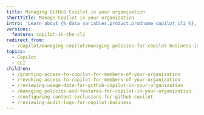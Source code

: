 ```yaml
---
title: Managing GitHub Copilot in your organization
shortTitle: Manage Copilot in your organization
intro: 'Learn about {% data variables.product.prodname_copilot_cli %}, including use cases, best practices, and limitations.'
versions:
  feature: copilot-in-the-cli
redirect_from:
  - /copilot/managing-copilot/managing-policies-for-copilot-business-in-your-organization
topics:
  - Copilot
  - CLI
children:
  - /granting-access-to-copilot-for-members-of-your-organization
  - /revoking-access-to-copilot-for-members-of-your-organization
  - /reviewing-usage-data-for-github-copilot-in-your-organization
  - /managing-policies-and-features-for-copilot-in-your-organization
  - /configuring-content-exclusions-for-github-copilot
  - /reviewing-audit-logs-for-copilot-business
---
```

